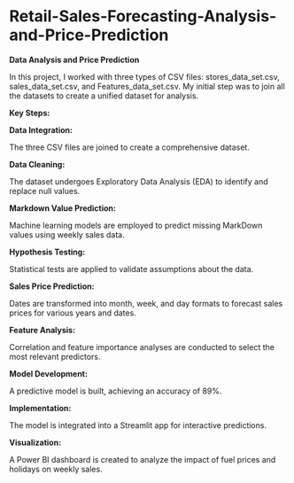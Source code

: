 # Retail-Sales-Forecasting-Analysis-and-Price-Prediction
**Data Analysis and Price Prediction**



In this project, I worked with three types of CSV files: stores_data_set.csv, sales_data_set.csv, and Features_data_set.csv. My initial step was to join all the datasets to create a unified dataset for analysis.

**Key Steps:**

**Data Integration:**

The three CSV files are joined to create a comprehensive dataset.

**Data Cleaning:**

The dataset undergoes Exploratory Data Analysis (EDA) to identify and replace null values.

**Markdown Value Prediction:** 

Machine learning models are employed to predict missing MarkDown values using weekly sales data.

**Hypothesis Testing:** 

Statistical tests are applied to validate assumptions about the data.

**Sales Price Prediction:**

Dates are transformed into month, week, and day formats to forecast sales prices for various years and dates.

**Feature Analysis:** 

Correlation and feature importance analyses are conducted to select the most relevant predictors.

**Model Development:** 

A predictive model is built, achieving an accuracy of 89%.

**Implementation:** 

The model is integrated into a Streamlit app for interactive predictions.

**Visualization:**

A Power BI dashboard is created to analyze the impact of fuel prices and holidays on weekly sales.
